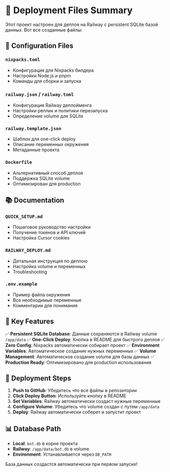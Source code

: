 # 🚀 Deployment Files Summary

Этот проект настроен для деплоя на Railway с persistent SQLite базой данных. Вот все созданные файлы:

## 📁 Configuration Files

### `nixpacks.toml`
- Конфигурация для Nixpacks билдера
- Настройки Node.js и pnpm
- Команды для сборки и запуска

### `railway.json` / `railway.toml`
- Конфигурация Railway деплойменга
- Настройки реплик и политики перезапуска
- Определение volume для SQLite

### `railway.template.json`
- Шаблон для one-click deploy
- Описание переменных окружения
- Метаданные проекта

### `Dockerfile`
- Альтернативный способ деплоя
- Поддержка SQLite volume
- Оптимизирован для production

## 📚 Documentation

### `QUICK_SETUP.md`
- Пошаговое руководство настройки
- Получение токенов и API ключей
- Настройка Cursor cookies

### `RAILWAY_DEPLOY.md`
- Детальная инструкция по деплою
- Настройка volume и переменных
- Troubleshooting

### `.env.example`
- Пример файла окружения
- Все необходимые переменные
- Комментарии для понимания

## 🔧 Key Features

✅ **Persistent SQLite Database**: Данные сохраняются в Railway volume `/app/data`
✅ **One-Click Deploy**: Кнопка в README для быстрого деплоя
✅ **Zero Config**: Nixpacks автоматически собирает проект
✅ **Environment Variables**: Автоматическое создание нужных переменных
✅ **Volume Management**: Автоматическое создание volume для базы данных
✅ **Production Ready**: Оптимизировано для production использования

## 🚀 Deployment Steps

1. **Push to GitHub**: Убедитесь что все файлы в репозитории
2. **Click Deploy Button**: Используйте кнопку в README
3. **Set Variables**: Railway автоматически создаст нужные переменные
4. **Configure Volume**: Убедитесь что volume создан с путем `/app/data`
5. **Deploy**: Railway автоматически соберет и запустит проект

## 📊 Database Path

- **Local**: `bot.db` в корне проекта
- **Railway**: `/app/data/bot.db` в volume
- **Environment**: Устанавливается через `DB_PATH`

База данных создастся автоматически при первом запуске!